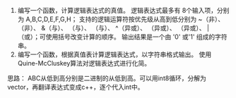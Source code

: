 1. 编写一个函数，计算逻辑表达式的真值。
逻辑表达式最多有 8个输入项，分别为 A,B,C,D,E,F,G,H；
支持的逻辑运算符按优先级从高到低分别为 ~（非）、 （非）、 &（与）、 （与）、 （与）、 ^（异或）、 （异或）、 （异或）、 |（或）；可使用括号改变计算的顺序。
输出结果是一个由 '0' 或'1' 组成的字符串。
2. 编写一个函数，根据真值表计算逻辑表达式，以字符串格式输出。
使用Quine-McCluskey算法对逻辑表达式进行化简。

思路：
ABC从低到高分别是二进制的从低到高。可以用int8循环，分解为vector，再翻译表达式变成c++，逐个代入int中。
